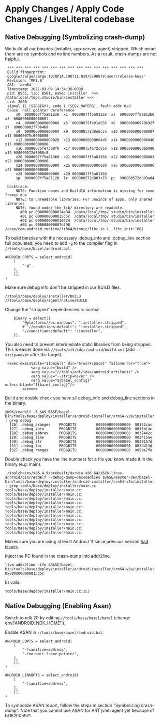 # Apply Changes / Apply Code Changes / LiveLiteral codebase

## Native Debugging (Symbolizing crash-dump)

We build all our binaries (installer, app-server, agent) stripped. Which
mean there are no symbols and no line numbers. As a result, crash-dumps are
 not helpful.


```
 *** *** *** *** *** *** *** *** *** *** *** *** *** *** *** ***
 Build fingerprint: 'google/sargo/sargo:10/QP1A.190711.019/5790879:user/release-keys'
 Revision: 'MP1.0'
 ABI: 'arm64'
 Timestamp: 2021-03-09 14:34:38-0800
 pid: 8561, tid: 8561, name: installer  >>> /data/local/tmp/.studio/bin/installer <<<
 uid: 2000
 signal 11 (SIGSEGV), code 1 (SEGV_MAPERR), fault addr 0x0
 Cause: null pointer dereference
     x0  0000007ff5a81210  x1  0000007ff5a81368  x2  0000007ff5a812b0  x3  0000000000000001
     x4  0000000000000000  x5  00000075fe01a036  x6  000000006970692f  x7  000000002f736469
     x8  0000000000000000  x9  000000572d8e8cca  x10 0000000000000007  x11 00000075c0000000
     x12 0000000000000020  x13 00000000000004d0  x14 0000000000000040  x15 0000000000000008
     x16 00000075fe73a8f0  x17 00000075fe72c8c0  x18 00000000000b0000  x19 000000572d8055c8
     x20 0000007ff5a81368  x21 0000007ff5a81388  x22 0000000000000003  x23 0000000000000000
     x24 0000000000000000  x25 0000000000000000  x26 0000000000000000  x27 0000000000000000
     x28 0000000000000000  x29 0000007ff5a81160
     sp  0000007ff5a81120  lr  000000572d803a78  pc  000000572d803a84
 
 backtrace:
     NOTE: Function names and BuildId information is missing for some frames due
     NOTE: to unreadable libraries. For unwinds of apps, only shared libraries
     NOTE: found under the lib/ directory are readable.
       #00 pc 0000000000014a84  /data/local/tmp/.studio/bin/installer
       #01 pc 0000000000015c5c  /data/local/tmp/.studio/bin/installer
       #02 pc 0000000000016624  /data/local/tmp/.studio/bin/installer
       #03 pc 000000000007d798  /apex/com.android.runtime/lib64/bionic/libc.so (__libc_init+108)
```

To build binaries with the necessary .debug_info and .debug_line section full populated,
you need to add `-g` to the compiler flag in `//tools/base/bazel/android.bzl`.

```
ANDROID_COPTS = select_android(
    [
        "-g",
    ],
    [],
)
```

Make sure debug info don't be stripped in our BUILD files.

```
//tools/base/deploy/installer/BUILD
//tools/base/deploy/agent/native/BUILD
```

Change the "stripped" dependencies to normal:
```
    binary = select({
        "@platforms//os:windows": ":installer.stripped",
        # "//conditions:default": ":installer.stripped",
        "//conditions:default": ":installer",
    }),
```

You also need to prevent intermediate static libraries from being stripped. This is easier done
via `//tools/adt/idea/android/build.xml` (add `--strip=never` after the target).

```
 <exec executable="${bazel}" dir="${workspace}" failonerror="true">
            <arg value="build" />
            <arg value="//tools/adt/idea/android:artifacts" />
            <arg value="--strip=never" />
            <arg value="${bazel_config}" unless:blank="${bazel_config}"/>
        </exec>
```

Build and double check you have all debug_info and debug_line sections in the binary.
```
$NDK/readelf -S $AS_BASE/bazel-bin/tools/base/deploy/installer/android-installer/arm64-v8a/installer | grep debug
  [26] .debug_aranges    PROGBITS         0000000000000000  00152cac
  [27] .debug_info       PROGBITS         0000000000000000  0015bf4c
  [28] .debug_abbrev     PROGBITS         0000000000000000  0032442c
  [29] .debug_line       PROGBITS         0000000000000000  003415ee
  [30] .debug_str        PROGBITS         0000000000000000  0039157d
  [31] .debug_loc        PROGBITS         0000000000000000  003d413d
  [32] .debug_ranges     PROGBITS         0000000000000000  0059e7fe
```

Double check you have the line numbers for a file you know made it in the binary (e.g: main).

```
./toolchains/x86-4.9/prebuilt/darwin-x86_64/i686-linux-android/bin/readelf --debug-dump=decodedline $BASE/master-dev/bazel-bin/tools/base/deploy/installer/android-installer/arm64-v8a/installer | grep tools/base/deploy/installer/main.cc
tools/base/deploy/installer/main.cc:
tools/base/deploy/installer/main.cc:
tools/base/deploy/installer/main.cc:
tools/base/deploy/installer/main.cc:
tools/base/deploy/installer/main.cc:
tools/base/deploy/installer/main.cc:
tools/base/deploy/installer/main.cc:
tools/base/deploy/installer/main.cc:
tools/base/deploy/installer/main.cc:
tools/base/deploy/installer/main.cc:
tools/base/deploy/installer/main.cc:
```

Makes sure you are using at least Android 11 since previous version [had issues](https://github.com/android/ndk/issues/1366).

Inject the PC found in the crash-dump into addr2line.

```
llvm-addr2line -Cfe $BASE/bazel-bin/tools/base/deploy/installer/android-installer/arm64-v8a/installer 0x0000000000015c5c
```

Et voila:
```
tools/base/deploy/installer/main.cc:153
```


## Native Debugging (Enabling Asan)

Switch to ndk 20 by editing `//tools/base/bazel/bazel` (change env['ANDROID_NDK_HOME']).

Enable ASAN in `//tools/base/bazel/android.bzl`:

```
ANDROID_COPTS = select_android(
    [
        "-fsanitize=address",
        "-fno-omit-frame-pointer",
    ],
    [],
)

ANDROID_LINKOPTS = select_android(
    [
        "-fsanitize=address",
    ],
    [],
)
```

To symbolize ASAN report, follow the steps in section "Symbolizing crash-dump".
Note that you cannot use ASAN for ART jvmti agent yet because of b/182005971.